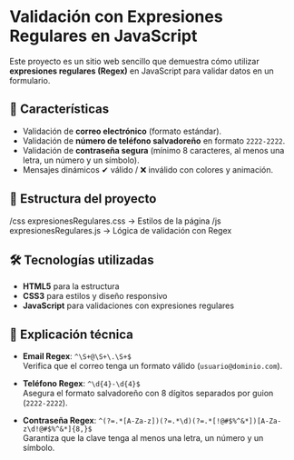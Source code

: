 # Validación con Expresiones Regulares en JavaScript

Este proyecto es un sitio web sencillo que demuestra cómo utilizar **expresiones regulares (Regex)** en JavaScript para validar datos en un formulario.

## 🚀 Características
- Validación de **correo electrónico** (formato estándar).
- Validación de **número de teléfono salvadoreño** en formato `2222-2222`.
- Validación de **contraseña segura** (mínimo 8 caracteres, al menos una letra, un número y un símbolo).
- Mensajes dinámicos ✔ válido / ❌ inválido con colores y animación.

## 📂 Estructura del proyecto

/css
expresionesRegulares.css -> Estilos de la página
/js
expresionesRegulares.js -> Lógica de validación con Regex


## 🛠️ Tecnologías utilizadas
- **HTML5** para la estructura
- **CSS3** para estilos y diseño responsivo
- **JavaScript** para validaciones con expresiones regulares

## 📖 Explicación técnica
- **Email Regex**: `^\S+@\S+\.\S+$`  
  Verifica que el correo tenga un formato válido (`usuario@dominio.com`).

- **Teléfono Regex**: `^\d{4}-\d{4}$`  
  Asegura el formato salvadoreño con 8 dígitos separados por guion (`2222-2222`).

- **Contraseña Regex**: `^(?=.*[A-Za-z])(?=.*\d)(?=.*[!@#$%^&*])[A-Za-z\d!@#$%^&*]{8,}$`  
  Garantiza que la clave tenga al menos una letra, un número y un símbolo.





